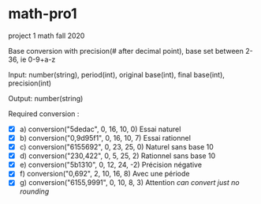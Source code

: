 # math-pro1

project 1 math fall 2020

Base conversion with precision(# after decimal point), base set between 2-36, ie 0-9+a-z

Input: number(string), period(int), original base(int), final base(int), precision(int)

Output: number(string)

Required conversion :
- [x] a) conversion("5dedac", 0, 16, 10, 0) Essai naturel
- [x] b) conversion("0,9d95f1", 0, 16, 10, 7) Essai rationnel
- [x] c) conversion("6155692", 0, 23, 25, 0) Naturel sans base 10
- [x] d) conversion("230,422", 0, 5, 25, 2) Rationnel sans base 10
- [x] e) conversion("5b1310", 0, 12, 24, -2) Précision négative
- [x] f) conversion("0,692", 2, 10, 16, 8) Avec une période
- [x] g) conversion("6155,9991", 0, 10, 8, 3) Attention *can convert just no rounding*

